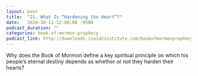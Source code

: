 ```yaml
---
layout: post
title:  "21. What Is “Hardening the Heart”?"
date:   2020-10-11-12:00:00 -0500
podcast_duration: ""
categories: book-of-mormon-prophecy
podcast_link: http://downloads.isaiahinstitute.com/bookofmormonprophecypodcast/Episode_21_v1.mp3
---
```

Why does the Book of Mormon define a key spiritual principle on which his people’s eternal destiny depends as whether or not they harden their hearts?
